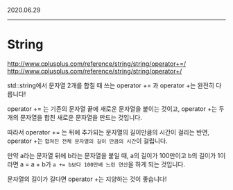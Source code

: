 
2020.06.29   
____________

# String


<http://www.cplusplus.com/reference/string/string/operator+=/>
<http://www.cplusplus.com/reference/string/string/operator+/>

std::string에서 문자열 2개를 합칠 때 쓰는 operator += 과 operator +는 완전히 다릅니다!

operator += 는 기존의 문자열 끝에 새로운 문자열을 붙이는 것이고, operator +는 두 개의 문자열을 합친 새로운 문자열을 만드는 것입니다.

따라서 operator += 는 뒤에 추가되는 문자열의 길이만큼의 시간이 걸리는 반면, operator +는 `합쳐진 전체 문자열의 길이 만큼의 시간`이 걸립니다.

만약 a라는 문자열 뒤에 b라는 문자열을 붙일 때, a의 길이가 100만이고 b의 길이가 1이라면 a = a + b가 `a += b보다 100만배 느린 연산`을 하게 되는 것입니다.  

문자열의 길이가 길다면 operator +는 지양하는 것이 좋습니다!